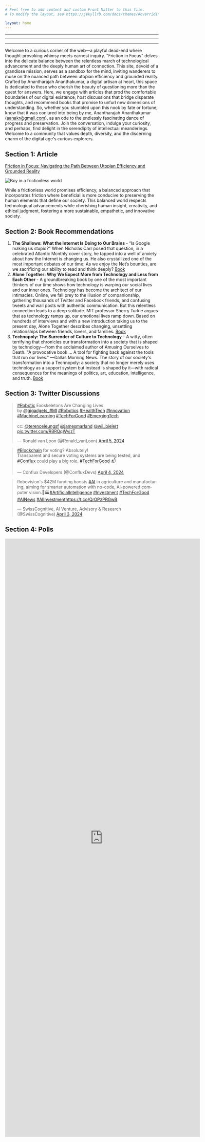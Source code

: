 ```yaml
---
# Feel free to add content and custom Front Matter to this file.
# To modify the layout, see https://jekyllrb.com/docs/themes/#overriding-theme-defaults

layout: home
---
```

---
---

---

Welcome to a curious corner of the web—a playful dead-end where thought-provoking whimsy meets earnest inquiry. "Friction in Focus" delves into the delicate balance between the relentless march of technological advancement and the deeply human art of connection. This site, devoid of a grandiose mission, serves as a sandbox for the mind, inviting wanderers to muse on the nuanced path between utopian efficiency and grounded reality. Crafted by Anantharajah Ananthakumar, a digital artisan at heart, this space is dedicated to those who cherish the beauty of questioning more than the quest for answers. Here, we engage with articles that prod the comfortable boundaries of our digital existence, host discussions that bridge disparate thoughts, and recommend books that promise to unfurl new dimensions of understanding. So, whether you stumbled upon this nook by fate or fortune, know that it was conjured into being by me, Anantharajah Ananthakumar (aanakr@gmail.com), as an ode to the endlessly fascinating dance of progress and preservation. Join the conversation, indulge your curiosity, and perhaps, find delight in the serendipity of intellectual meanderings. Welcome to a community that values depth, diversity, and the discerning charm of the digital age's curious explorers.

## Section 1: Article

[Friction in Focus: Navigating the Path Between Utopian Efficiency and Grounded Reality](https://medium.com/@aanakr/friction-in-focus-navigating-the-path-between-utopian-efficiency-and-grounded-reality-6a10969121b5)

![Boy in a frictionless world](https://miro.medium.com/v2/resize:fit:720/format:webp/0*FqjTQqi99RNYUuSA)

While a frictionless world promises efficiency, a balanced approach that incorporates friction where beneficial is more conducive to preserving the human elements that define our society. This balanced world respects technological advancements while cherishing human insight, creativity, and ethical judgment, fostering a more sustainable, empathetic, and innovative society.

## Section 2: Book Recommendations

1. **The Shallows: What the Internet Is Doing to Our Brains** - “Is Google making us stupid?” When Nicholas Carr posed that question, in a celebrated Atlantic Monthly cover story, he tapped into a well of anxiety about how the Internet is changing us. He also crystallized one of the most important debates of our time: As we enjoy the Net’s bounties, are we sacrificing our ability to read and think deeply?
 [Book](https://www.amazon.com/Shallows-What-Internet-Doing-Brains/dp/0393339750)
2. **Alone Together: Why We Expect More from Technology and Less from Each Other** - A groundbreaking book by one of the most important thinkers of our time shows how technology is warping our social lives and our inner ones. Technology has become the architect of our intimacies. Online, we fall prey to the illusion of companionship, gathering thousands of Twitter and Facebook friends, and confusing tweets and wall posts with authentic communication. But this relentless connection leads to a deep solitude. MIT professor Sherry Turkle argues that as technology ramps up, our emotional lives ramp down. Based on hundreds of interviews and with a new introduction taking us to the present day, Alone Together describes changing, unsettling relationships between friends, lovers, and families. [Book](https://www.amazon.com/Alone-Together-Expect-Technology-Other/dp/0465031463)
3. **Technopoly: The Surrender of Culture to Technology** - A witty, often terrifying that chronicles our transformation into a society that is shaped by technology—from the acclaimed author of Amusing Ourselves to Death. "A provocative book ... A tool for fighting back against the tools that run our lives." —Dallas Morning News. The story of our society's transformation into a Technopoly: a society that no longer merely uses technology as a support system but instead is shaped by it—with radical consequences for the meanings of politics, art, education, intelligence, and truth. [Book](https://www.amazon.com/Technopoly-Surrender-Technology-Neil-Postman/dp/0679745408)

## Section 3: Twitter Discussions

<blockquote class="twitter-tweet"><p lang="en" dir="ltr"><a href="https://twitter.com/hashtag/Robotic?src=hash&amp;ref_src=twsrc%5Etfw">#Robotic</a> Exoskeletons Are Changing Lives<br>by <a href="https://twitter.com/gigadgets_?ref_src=twsrc%5Etfw">@gigadgets_</a><a href="https://twitter.com/hashtag/MI?src=hash&amp;ref_src=twsrc%5Etfw">#MI</a> <a href="https://twitter.com/hashtag/Robotics?src=hash&amp;ref_src=twsrc%5Etfw">#Robotics</a> <a href="https://twitter.com/hashtag/HealthTech?src=hash&amp;ref_src=twsrc%5Etfw">#HealthTech</a> <a href="https://twitter.com/hashtag/Innovation?src=hash&amp;ref_src=twsrc%5Etfw">#Innovation</a> <a href="https://twitter.com/hashtag/MachineLearning?src=hash&amp;ref_src=twsrc%5Etfw">#MachineLearning</a> <a href="https://twitter.com/hashtag/TechForGood?src=hash&amp;ref_src=twsrc%5Etfw">#TechForGood</a> <a href="https://twitter.com/hashtag/EmergingTech?src=hash&amp;ref_src=twsrc%5Etfw">#EmergingTech</a><br><br>cc: <a href="https://twitter.com/TerenceLeungSF?ref_src=twsrc%5Etfw">@terenceleungsf</a> <a href="https://twitter.com/JamesMarland?ref_src=twsrc%5Etfw">@jamesmarland</a> <a href="https://twitter.com/wil_bielert?ref_src=twsrc%5Etfw">@wil_bielert</a> <a href="https://t.co/RBRQqWvjzT">pic.twitter.com/RBRQqWvjzT</a></p>&mdash; Ronald van Loon (@Ronald_vanLoon) <a href="https://twitter.com/Ronald_vanLoon/status/1776061461791383766?ref_src=twsrc%5Etfw">April 5, 2024</a></blockquote> <script async src="https://platform.twitter.com/widgets.js" charset="utf-8"></script>

<blockquote class="twitter-tweet"><p lang="en" dir="ltr"><a href="https://twitter.com/hashtag/Blockchain?src=hash&amp;ref_src=twsrc%5Etfw">#Blockchain</a> for voting? Absolutely! <br>Transparent and secure voting systems are being tested, and <a href="https://twitter.com/hashtag/Conflux?src=hash&amp;ref_src=twsrc%5Etfw">#Conflux</a> could play a big role. <a href="https://twitter.com/hashtag/TechForGood?src=hash&amp;ref_src=twsrc%5Etfw">#TechForGood</a> 📬</p>&mdash; Conflux Developers (@ConfluxDevs) <a href="https://twitter.com/ConfluxDevs/status/1775966567605600602?ref_src=twsrc%5Etfw">April 4, 2024</a></blockquote> <script async src="https://platform.twitter.com/widgets.js" charset="utf-8"></script>

<blockquote class="twitter-tweet"><p lang="en" dir="ltr">Robovision&#39;s $42M funding boosts <a href="https://twitter.com/hashtag/AI?src=hash&amp;ref_src=twsrc%5Etfw">#AI</a> in agriculture and manufacturing, aiming for smarter automation with no-code, AI-powered computer vision.🌾🏭<a href="https://twitter.com/hashtag/ArtificialIntelligence?src=hash&amp;ref_src=twsrc%5Etfw">#ArtificialIntelligence</a> <a href="https://twitter.com/hashtag/Investment?src=hash&amp;ref_src=twsrc%5Etfw">#Investment</a> <a href="https://twitter.com/hashtag/TechForGood?src=hash&amp;ref_src=twsrc%5Etfw">#TechForGood</a> <a href="https://twitter.com/hashtag/AINews?src=hash&amp;ref_src=twsrc%5Etfw">#AINews</a> <a href="https://twitter.com/hashtag/AIInvestment?src=hash&amp;ref_src=twsrc%5Etfw">#AIInvestment</a><a href="https://t.co/QrOPzPRGwB">https://t.co/QrOPzPRGwB</a></p>&mdash; SwissCognitive, AI Venture, Advisory &amp; Research (@SwissCognitive) <a href="https://twitter.com/SwissCognitive/status/1775555147893985640?ref_src=twsrc%5Etfw">April 3, 2024</a></blockquote> <script async src="https://platform.twitter.com/widgets.js" charset="utf-8"></script>

## Section 4: Polls

<iframe src="https://docs.google.com/forms/d/e/1FAIpQLSeuun423JmgBHwMo_CF1iUtkTjTJl9QVRs7rRSdxNSbMUuNdA/viewform?embedded=true" width="640" height="1959" frameborder="0" marginheight="0" marginwidth="0">Loading…</iframe>
